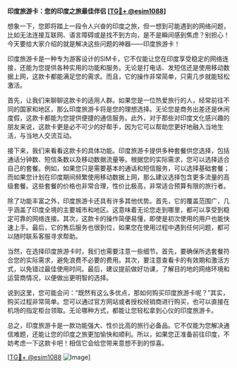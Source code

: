 **印度旅游卡：您的印度之旅最佳伴侣 [[TG💪+ @esim1088](https://t.me/s/esim1088)]**

想象一下，您即将踏上一段令人兴奋的印度之旅，但一想到可能遇到的网络问题，比如无法连接互联网、语言障碍或是找不到方向，是不是瞬间感到焦虑？别担心！今天要给大家介绍的就是解决这些问题的神器——印度旅游卡！

印度旅游卡是一种专为游客设计的SIM卡，它不仅能让您在印度享受稳定的网络连接，还能为您提供各种实用的功能和服务。无论是打电话、发短信还是使用移动数据上网，这款卡都能满足您的需求。而且，它的操作非常简单，只需几步就能轻松激活。

首先，让我们来聊聊这款卡的适用人群。如果您是一位热爱旅行的人，经常前往不同的国家和地区，那么印度旅游卡将是您的理想选择。无论您是商务出差还是休闲度假，这款卡都能为您提供便捷的通信服务。此外，对于那些对印度文化感兴趣的朋友来说，这款卡更是必不可少的好帮手，因为它可以帮助您更好地融入当地生活，与当地人交流互动。

接下来，我们来看看这款卡的具体功能。印度旅游卡提供多种套餐供您选择，包括通话分钟数、短信条数以及移动数据流量等。根据您的实际需求，您可以选择适合自己的套餐。例如，如果您只是需要基本的通话和短信服务，可以选择基础套餐；而如果您计划在印度期间频繁使用移动数据上网，那么建议选择包含更多流量的高级套餐。这些套餐的价格也非常合理，性价比极高，非常适合预算有限的旅行者。

除了功能丰富之外，印度旅游卡还具有许多其他优势。首先，它的覆盖范围广，几乎涵盖了印度全境的主要城市和地区。这意味着无论您走到哪里，都可以享受到稳定可靠的网络连接。其次，这款卡的操作简便易懂，即使是初次使用的用户也能快速上手。最后，它的售后服务也很到位，如果您在使用过程中遇到任何问题，都可以随时联系客服寻求帮助。

当然，在选择印度旅游卡时，我们也需要注意一些细节。首先，要确保所选套餐符合您的实际需求，避免浪费不必要的费用。其次，要注意查看卡的有效期和激活方式，以免错过最佳使用时间。最后，建议提前做好功课，了解目的地的网络环境和运营商情况，以便做出更明智的选择。

说到这里，您可能会问：“既然有这么多优点，那如何购买印度旅游卡呢？”其实，购买过程非常简单。您可以通过官方网站或者授权经销商进行购买，也可以直接在机场的指定柜台领取。无论哪种方式，都能让您轻松拿到心仪的印度旅游卡。

总之，印度旅游卡是一款功能强大、性价比高的旅行必备品。它不仅能为您解决通信难题，还能让您的印度之旅更加愉快和顺利。所以，如果您正准备前往印度，不妨考虑一下这款卡吧！相信它会给您带来意想不到的惊喜。

[[TG💪+ @esim1088](https://t.me/s/esim1088) ![Image](https://i.postimg.cc/4NQfJmqS/Snipaste-2025-05-13-00-14-12.png)]